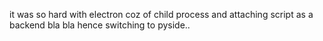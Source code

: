 it was so hard with electron coz of child process and attaching script as a backend bla bla hence switching to pyside..
